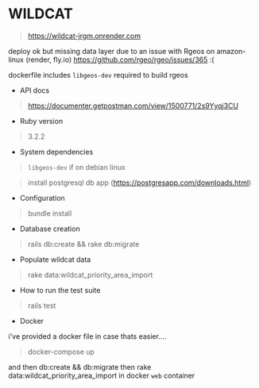 # WILDCAT 

> https://wildcat-jrgm.onrender.com

deploy ok but missing data layer due to an issue with Rgeos on amazon-linux (render, fly.io) https://github.com/rgeo/rgeo/issues/365 :(

dockerfile includes `libgeos-dev` required to build rgeos


* API docs
> https://documenter.getpostman.com/view/1500771/2s9Yyqj3CU

* Ruby version

> 3.2.2

* System dependencies

> `libgeos-dev` if on debian linux

> install postgresql db app (https://postgresapp.com/downloads.html) 

* Configuration

> bundle install

* Database creation

>  rails db:create && rake db:migrate

* Populate wildcat data

> rake data:wildcat_priority_area_import

* How to run the test suite

> rails test

* Docker

i've provided a docker file in case thats easier....

> docker-compose up

and then db:create && db:migrate then rake data:wildcat_priority_area_import 
in docker `web` container
